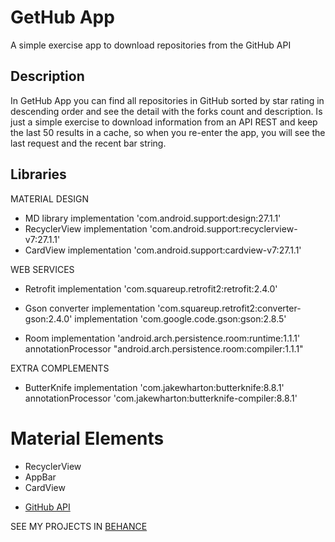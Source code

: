 # GetHub App
A simple exercise app to download repositories from the GitHub API

## Description
In GetHub App you can find all repositories in GitHub sorted by star rating in descending order and see the detail with the forks count and description.
Is just a simple exercise to download information from an API REST and keep the last 50 results in a cache, so when you re-enter the app, you will see the last request and the recent bar string.

## Libraries

MATERIAL DESIGN
- MD library
implementation 'com.android.support:design:27.1.1'
- RecyclerView
implementation 'com.android.support:recyclerview-v7:27.1.1'
- CardView
implementation 'com.android.support:cardview-v7:27.1.1'

WEB SERVICES
- Retrofit
implementation 'com.squareup.retrofit2:retrofit:2.4.0'
- Gson converter
implementation 'com.squareup.retrofit2:converter-gson:2.4.0'
implementation 'com.google.code.gson:gson:2.8.5'

- Room
implementation 'android.arch.persistence.room:runtime:1.1.1'
annotationProcessor "android.arch.persistence.room:compiler:1.1.1"


EXTRA COMPLEMENTS
- ButterKnife
implementation 'com.jakewharton:butterknife:8.8.1'
annotationProcessor 'com.jakewharton:butterknife-compiler:8.8.1'

# Material Elements
- RecyclerView
- AppBar
- CardView

* [GitHub API](https://developer.github.com/v4/)


SEE MY PROJECTS IN [BEHANCE](https://www.behance.net/emmchier/)


